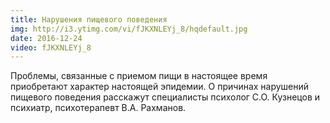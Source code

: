 ```yaml
---
title: Нарушения пищевого поведения
img: http://i3.ytimg.com/vi/fJKXNLEYj_8/hqdefault.jpg
date: 2016-12-24
video: fJKXNLEYj_8
---
```


Проблемы, связанные с приемом пищи в настоящее время приобретают характер настоящей эпидемии. О причинах нарушений пищевого поведения расскажут специалисты психолог С.О. Кузнецов и психиатр, психотерапевт В.А. Рахманов.

